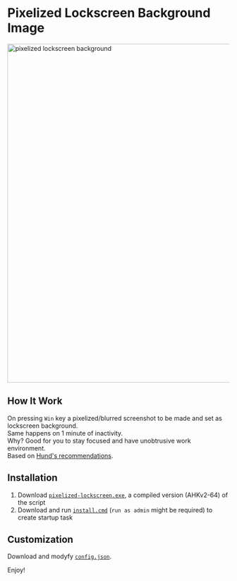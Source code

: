 # Pixelized Lockscreen Background Image

<img src="img/how-it-work.gif" width="768" alt="pixelized lockscreen background" />

## How It Work
On pressing `Win` key a pixelized/blurred screenshot to be made and set as lockscreen background.  
Same happens on 1 minute of inactivity.  
Why? Good for you to stay focused and have unobtrusive work environment.  
Based on [Hund's recommendations](https://web.archive.org/web/20231004142509/https://hund.tty1.se/2018/09/04/use-a-pixelated-version-of-your-desktop-as-your-lockscreen-with-i3lock.html).  

## Installation

1. Download [`pixelized-lockscreen.exe`](pixelized-lockscreen.exe), a compiled version (AHKv2-64) of the script
2. Download and run [`install.cmd`](install.cmd) (`run as admin` might be required) to create startup task

## Customization
Download and modyfy [`config.json`](config.json).

Enjoy!

